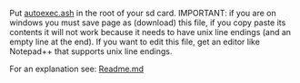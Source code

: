 Put [autoexec.ash](https://github.com/irungentoo/Xiaomi_Yi_4k_Camera/raw/master/4k+/increased_framerate/1.4.9/autoexec.ash) in the root of your sd card. IMPORTANT: if you are on windows you must save page as (download) this file, if you copy paste its contents it will not work because it needs to have unix line endings (and an empty line at the end). If you want to edit this file, get an editor like Notepad++ that supports unix line endings.

For an explanation see: [Readme.md](../Readme.md)
